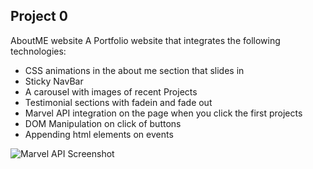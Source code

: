 ## Project 0

AboutME website
A Portfolio website that integrates the following technologies:
- CSS animations in the about me section that slides in
- Sticky NavBar
- A carousel with images of recent Projects
- Testimonial sections with fadein and fade out
- Marvel API integration on the page when you click the first projects
- DOM Manipulation on click of buttons
- Appending html elements on events

![Marvel API Screenshot](https://github.com/Manjilan/Project0/assets/marvel-api.png)
